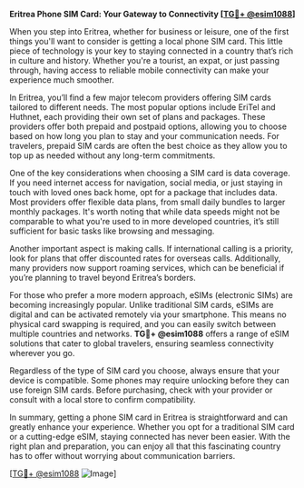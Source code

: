 **Eritrea Phone SIM Card: Your Gateway to Connectivity [[TG💪+ @esim1088](https://t.me/s/esim1088)]**

When you step into Eritrea, whether for business or leisure, one of the first things you'll want to consider is getting a local phone SIM card. This little piece of technology is your key to staying connected in a country that’s rich in culture and history. Whether you're a tourist, an expat, or just passing through, having access to reliable mobile connectivity can make your experience much smoother.

In Eritrea, you’ll find a few major telecom providers offering SIM cards tailored to different needs. The most popular options include EriTel and Huthnet, each providing their own set of plans and packages. These providers offer both prepaid and postpaid options, allowing you to choose based on how long you plan to stay and your communication needs. For travelers, prepaid SIM cards are often the best choice as they allow you to top up as needed without any long-term commitments.

One of the key considerations when choosing a SIM card is data coverage. If you need internet access for navigation, social media, or just staying in touch with loved ones back home, opt for a package that includes data. Most providers offer flexible data plans, from small daily bundles to larger monthly packages. It's worth noting that while data speeds might not be comparable to what you're used to in more developed countries, it’s still sufficient for basic tasks like browsing and messaging.

Another important aspect is making calls. If international calling is a priority, look for plans that offer discounted rates for overseas calls. Additionally, many providers now support roaming services, which can be beneficial if you’re planning to travel beyond Eritrea’s borders.

For those who prefer a more modern approach, eSIMs (electronic SIMs) are becoming increasingly popular. Unlike traditional SIM cards, eSIMs are digital and can be activated remotely via your smartphone. This means no physical card swapping is required, and you can easily switch between multiple countries and networks. **TG💪+ @esim1088** offers a range of eSIM solutions that cater to global travelers, ensuring seamless connectivity wherever you go.

Regardless of the type of SIM card you choose, always ensure that your device is compatible. Some phones may require unlocking before they can use foreign SIM cards. Before purchasing, check with your provider or consult with a local store to confirm compatibility.

In summary, getting a phone SIM card in Eritrea is straightforward and can greatly enhance your experience. Whether you opt for a traditional SIM card or a cutting-edge eSIM, staying connected has never been easier. With the right plan and preparation, you can enjoy all that this fascinating country has to offer without worrying about communication barriers.

[[TG💪+ @esim1088](https://t.me/s/esim1088) ![Image](https://i.postimg.cc/Y0z9fWf4/image.png)]